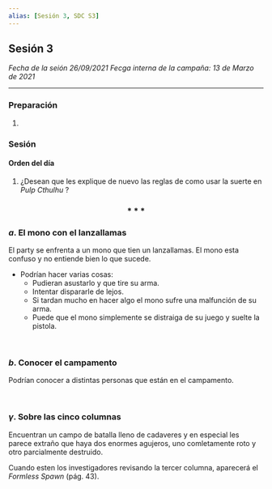 ```yaml
---
alias: [Sesión 3, SDC S3]
---
```


## Sesión 3 

_Fecha de la seión 26/09/2021_
_Fecga interna de la campaña: 13 de Marzo de 2021_

---

### Preparación

1. 


### Sesión

#### Orden del día

1. ¿Desean que les explique de nuevo las reglas de como usar la suerte en _Pulp Cthulhu_ ?

<div align='center'>
	<h3> * * * </h3>
</div>

### $a$. El mono con el lanzallamas

El party se enfrenta a un mono que tien un lanzallamas. El mono esta confuso y no entiende bien lo que sucede.

+ Podrían hacer varias cosas:
	+ Pudieran asustarlo y que tire su arma.
	+ Intentar dispararle de lejos.
	+ Si tardan mucho en hacer algo el mono sufre una malfunción de su arma.
	+ Puede que el mono simplemente se distraiga de su juego y suelte la pistola.

&nbsp;

### $b$.  Conocer el campamento

Podrían conocer a distintas personas que están en el campamento.

&nbsp;

### $\gamma$. Sobre las cinco columnas

Encuentran un campo de batalla lleno de cadaveres y en especial les parece extraño que haya dos enormes agujeros, uno comletamente roto y otro parcialmente destruido.

Cuando esten los investigadores revisando la tercer columna, aparecerá el _Formless Spawn_ (pág. 43).






